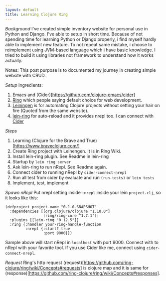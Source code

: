 ```yaml
---
layout: default
title: Learning Clojure Ring
---
```

*Background*
I've created simple inventory website for personal use in Python and Django. I've able to setup in short time. Because of not spending time for learning Python or Django properly, i find myself hardly able to implement new feature.
To not repeat same mistake, i choose to reimplement using JVM-based language which i have basic knowledge. I tried to build it using libraries not framework to understand how it works actually.

Notes:
This post purpose is to documented my journey in creating simple website with CRUD.

*Setup*
Ingredients:
1. Emacs and (Cider)[https://github.com/clojure-emacs/cider]
1. [Ring](https://github.com/ring-clojure/ring) which people saying default choice for web development.
1. [Leiningen](https://github.com/technomancy/leiningen) is for automating Clojure projects without setting your hair on fire (Quoted from the same website).
1. [lein-ring](https://github.com/weavejester/lein-ring/) for auto-reload and it provides nrepl too. I can connect with [Cider](https://github.com/clojure-emacs/cider)

*Steps*
1. Learning (Clojure for the Brave and True)[https://www.braveclojure.com/]
1. Create Ring project with Leinengen. It is in Ring Wiki.
1. Install lein-ring plugin. See Readme in lein-ring
1. Startup by `lein ring server`
1. Ask lein-ring to run nRepl. See Readme again.
1. Connect cider to running nRepl by `cider-connect-nrepl`
1. Run all test from cider by evaluate and run `(run-tests)` or `lein tests`
1. Implement, test, implement

*Spawn nRepl*
Put nrepl setting inside `:nrepl` inside your lein `project.clj`, so it looks like this:
```
(defproject project-name "0.1.0-SNAPSHOT"
  :dependencies [[org.clojure/clojure "1.10.0"]
                 [ring/ring-core "1.7.1"]]
  :plugins [[lein-ring "0.12.5"]]
  :ring {:handler your-ring-handle-function
         :nrepl {:start? true
                 :port 9000}})
```
Sample above will start nRepl in `localhost` with port 9000. Connect with to nRepl with your favorite tool. If you use Cider like me, connect using `cider-connect-nrepl`.

*Request*
Ring's http request (request)[https://github.com/ring-clojure/ring/wiki/Concepts#requests] is clojure map and it is same for (response)[https://github.com/ring-clojure/ring/wiki/Concepts#responses].
